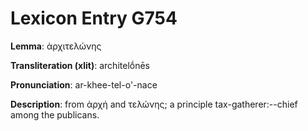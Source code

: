 # Lexicon Entry G754

**Lemma**: ἀρχιτελώνης

**Transliteration (xlit)**: architelṓnēs

**Pronunciation**: ar-khee-tel-o'-nace

**Description**:
from ἀρχή and τελώνης; a principle tax-gatherer:--chief among the publicans.
